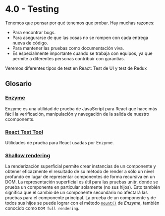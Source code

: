 # 4.0 - Testing

Tenemos que pensar por qué tenemos que probar. Hay muchas razones:

* Para encontrar bugs.
* Para asegurarse de que las cosas no se rompen con cada entrega nueva de código.
* Para mantener las pruebas como documentación viva.
* Es especialmente importante cuando se trabaja con equipos, ya que permite a diferentes personas contribuir con garantias.

Veremos diferentes tipos de test en React: Test de UI y test de Redux

## Glosario

### [Enzyme](http://airbnb.io/enzyme/)

Enzyme es una utilidad de prueba de JavaScript para React que hace más fácil la verificación, manipulación y navegación de la salida de nuestro ccomponents.

### [React Test Tool](http://facebook.github.io/react/docs/test-utils.html)

Utilidades de prueba para React usadas por Enzyme.

### [Shallow rendering](http://facebook.github.io/react/docs/test-utils.html)

La renderización superficial permite crear instancias de un componente y obtener eficazmente el resultado de su método de render a sólo un nivel profundo en lugar de representar componentes de forma recursiva en un DOM. La representación superficial es útil para las pruebas unitr, donde se prueba un componente en particular solamente \(no sus hijos\). Esto también significa que el cambio de un componente secundario no afectará las pruebas para el componente principal. La prueba de un componente y de todos sus hijos se puede lograr con el método [`mount()`](http://airbnb.io/enzyme/docs/api/mount.html) de _Enzyme_, también conocido como `DOM full rendering`.

